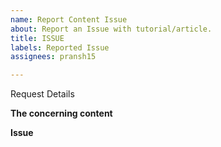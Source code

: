 ```yaml
---
name: Report Content Issue
about: Report an Issue with tutorial/article.
title: ISSUE
labels: Reported Issue
assignees: pransh15

---
```


Request Details

**The concerning content**
<!--
Hello 👋

Before you start, please make sure your issue is easy to understand.
To make your issue readable make sure you use valid Markdown syntax.

Please explain which article or tutorial has an issue.
-->

**Issue**
<!--
Describe the issue here.
-->
